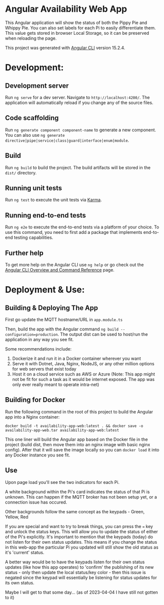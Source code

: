 # Angular Availability Web App
This Angular application will show the status of both the Pippy Pie and Whippy Pie.
You can also set labels for each Pi to easily differentiate them. This value gets stored in browser Local Storage, so it can be preserved when reloading the page.

This project was generated with [Angular CLI](https://github.com/angular/angular-cli) version 15.2.4.

# Development:
## Development server
Run `ng serve` for a dev server. Navigate to `http://localhost:4200/`. The application will automatically reload if you change any of the source files.

## Code scaffolding
Run `ng generate component component-name` to generate a new component. You can also use `ng generate directive|pipe|service|class|guard|interface|enum|module`.

## Build
Run `ng build` to build the project. The build artifacts will be stored in the `dist/` directory.

## Running unit tests
Run `ng test` to execute the unit tests via [Karma](https://karma-runner.github.io).

## Running end-to-end tests
Run `ng e2e` to execute the end-to-end tests via a platform of your choice. To use this command, you need to first add a package that implements end-to-end testing capabilities.

## Further help
To get more help on the Angular CLI use `ng help` or go check out the [Angular CLI Overview and Command Reference](https://angular.io/cli) page.

# Deployment & Use:
## Building & Deploying The App
First go update the MQTT hostname/URL in `app.module.ts`

Then, build the app with the Angular command `ng build --configuration=production`.
The output dist can be used to host/run the application in any way you see fit.

Some recommendations include:
1) Dockerize it and run it in a Docker container wherever you want
2) Serve it with Dotnet, Java, Nginx, NodeJS, or any other million options for web servers that exist today
3) Host it on a cloud service such as AWS or Azure (Note: This app might not be fit for such a task as it would be internet exposed. The app was only ever really meant to operate intra-net)

## Building for Docker

Run the following command in the root of this project to build the Angular app into a Nginx container:

`docker build -t availability-app-web:latest . && docker save -o availability-app-web.tar availability-app-web:latest`

This one liner will build the Angular app based on the Docker file in the project (build dist, then move them into an nginx image with basic nginx config). After that it will save the image locally so you can `docker load` it into any Docker instance you see fit.

## Use
Upon page load you'll see the two indicators for each Pi.

A white background within the Pi's card indicates the status of that Pi is unknown. This can happen if the MQTT broker has not been setup yet, or a connection issue has occured.

Other backgrounds follow the same concept as the keypads - Green, Yellow, Red

If you are special and want to try to break things, you can press the `=` key and unlock the status keys. This will allow you to update the status of either of the Pi's explicitly.
It's important to mention that the keypads (today) do not listen for their own status updates. This means if you change the status in this web-app the particular Pi you updated will still show the old status as it's 'current' status.

A better way would be to have the keypads listen for their own status updates (like how this app operates) to 'confirm' the publishing of its new status - only then update the local status/key color - then this issue is negated since the keypad will essentially be listening for status updates for its own status.

Maybe I will get to that some day... (as of 2023-04-04 I have still not gotten to it)
